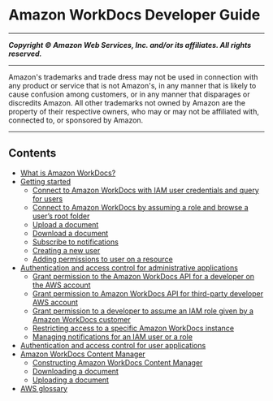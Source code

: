 # Amazon WorkDocs Developer Guide

-----
*****Copyright &copy; Amazon Web Services, Inc. and/or its affiliates. All rights reserved.*****

-----
Amazon's trademarks and trade dress may not be used in 
     connection with any product or service that is not Amazon's, 
     in any manner that is likely to cause confusion among customers, 
     or in any manner that disparages or discredits Amazon. All other 
     trademarks not owned by Amazon are the property of their respective
     owners, who may or may not be affiliated with, connected to, or 
     sponsored by Amazon.

-----
## Contents
+ [What is Amazon WorkDocs?](what_is.md)
+ [Getting started](getting-started.md)
   + [Connect to Amazon WorkDocs with IAM user credentials and query for users](connect-workdocs-iam.md)
   + [Connect to Amazon WorkDocs by assuming a role and browse a user’s root folder](connect-workdocs-role.md)
   + [Upload a document](upload-documents.md)
   + [Download a document](download-documents.md)
   + [Subscribe to notifications](subscribe-notifications.md)
   + [Creating a new user](creating-newuser.md)
   + [Adding permissions to user on a resource](adding-permissions.md)
+ [Authentication and access control for administrative applications](creating-wd-iam.md)
   + [Grant permission to the Amazon WorkDocs API for a developer on the AWS account](wd-iam-sameacct.md)
   + [Grant permission to Amazon WorkDocs API for third-party developer AWS account](wd-iam-crossacct.md)
   + [Grant permission to a developer to assume an IAM role given by a Amazon WorkDocs customer](wd-iam-grantdev.md)
   + [Restricting access to a specific Amazon WorkDocs instance](restrict_access.md)
   + [Managing notifications for an IAM user or a role](manage-notifications.md)
+ [Authentication and access control for user applications](wd-auth-user.md)
+ [Amazon WorkDocs Content Manager](content_manager.md)
   + [Constructing Amazon WorkDocs Content Manager](content_manager_constructing.md)
   + [Downloading a document](content_manager_downloading.md)
   + [Uploading a document](content_manager_upload.md)
+ [AWS glossary](glossary.md)